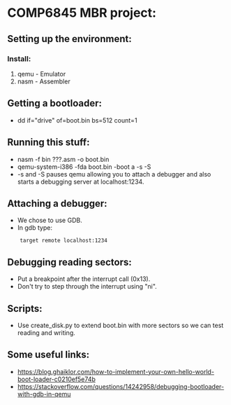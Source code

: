 # COMP6845 MBR project:
## Setting up the environment:
### Install:
1. qemu - Emulator
2. nasm - Assembler

## Getting a bootloader:
* dd if="drive" of=boot.bin bs=512 count=1

## Running this stuff:
* nasm -f bin ???.asm -o boot.bin
* qemu-system-i386 -fda boot.bin -boot a -s -S
* -s and -S pauses qemu allowing you to attach a debugger and also
starts a debugging server at localhost:1234.

## Attaching a debugger:
* We chose to use GDB.
* In gdb type:
```
    target remote localhost:1234
```

## Debugging reading sectors:
* Put a breakpoint after the interrupt call (0x13).
* Don't try to step through the interrupt using "ni".

## Scripts:
* Use create_disk.py to extend boot.bin with more sectors so we can test
reading and writing.

## Some useful links:
* https://blog.ghaiklor.com/how-to-implement-your-own-hello-world-boot-loader-c0210ef5e74b
* https://stackoverflow.com/questions/14242958/debugging-bootloader-with-gdb-in-qemu
